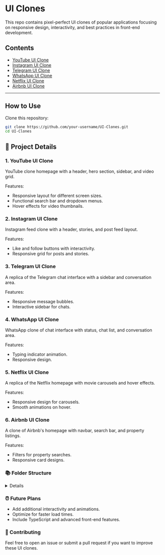 # UI Clones

This repo contains pixel-perfect UI clones of popular applications focusing on responsive design, interactivity, and best practices in front-end development.

## **Contents**

- [YouTube UI Clone](#1-youtube-ui-clone)
- [Instagram UI Clone](#2-instagram-ui-clone)
- [Telegram UI Clone](#3-telegram-ui-clone)
- [WhatsApp UI Clone](#4-whatsapp-ui-clone)
- [Netflix UI Clone](#5-netflix-ui-clone)
- [Airbnb UI Clone](#6-airbnb-ui-clone)

---

## **How to Use**

Clone this repository:

```bash
git clone https://github.com/your-username/UI-Clones.git
cd UI-Clones
```

## 📝 Project Details

### 1. YouTube UI Clone

YouTube clone homepage with a header, hero section, sidebar, and video grid.

Features:

- Responsive layout for different screen sizes.
- Functional search bar and dropdown menus.
- Hover effects for video thumbnails.

### 2. Instagram UI Clone

Instagram feed clone with a header, stories, and post feed layout.

Features:

- Like and follow buttons with interactivity.
- Responsive grid for posts and stories.

### 3. Telegram UI Clone

A replica of the Telegram chat interface with a sidebar and conversation area.

Features:

- Responsive message bubbles.
- Interactive sidebar for chats.

### 4. WhatsApp UI Clone

WhatsApp clone of chat interface with status, chat list, and conversation area.

Features:

- Typing indicator animation.
- Responsive design.

### 5. Netflix UI Clone

A replica of the Netflix homepage with movie carousels and hover effects.

Features:

- Responsive design for carousels.
- Smooth animations on hover.

### 6. Airbnb UI Clone

A clone of Airbnb's homepage with navbar, search bar, and property listings.

Features:

- Filters for property searches.
- Responsive card designs.

### 📚 Folder Structure

<details>

```plaintext
ui-clones/
├── youtube-ui/
│ ├── index.html
│ ├── styles.css
│ ├── script.js
├── instagram-ui/
│ ├── index.html
│ ├── styles.css
│ ├── script.js
├── telegram-ui/
│ ├── index.html
│ ├── styles.css
│ ├── script.js
├── whatsapp-ui/
│ ├── index.html
│ ├── styles.css
│ ├── script.js
├── netflix-ui/
│ ├── index.html
│ ├── styles.css
│ ├── script.js
├── airbnb-ui/
│ ├── index.html
│ ├── styles.css
│ ├── script.js
```

</details>

### ⏰ Future Plans

- Add additional interactivity and animations.
- Optimize for faster load times.
- Include TypeScript and advanced front-end features.

### 🤝 Contributing

Feel free to open an issue or submit a pull request if you want to improve these UI clones.
